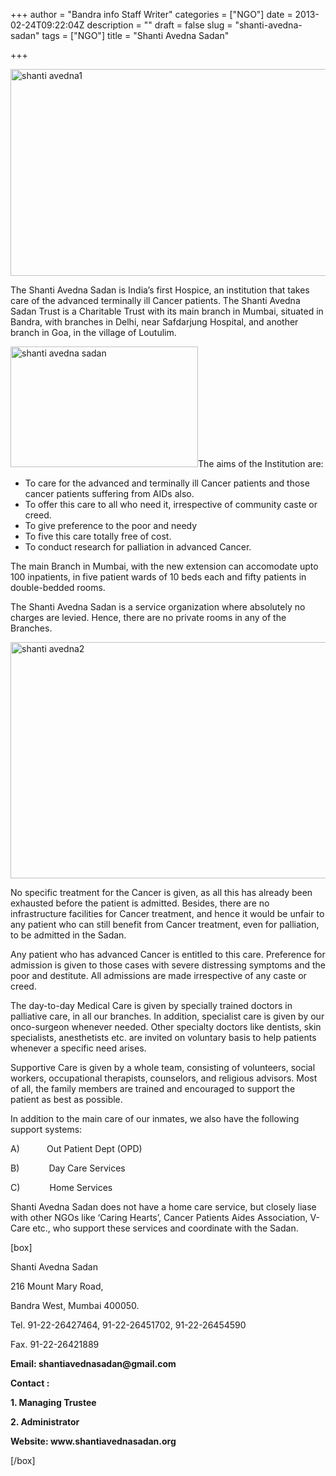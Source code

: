 +++
author = "Bandra info Staff Writer"
categories = ["NGO"]
date = 2013-02-24T09:22:04Z
description = ""
draft = false
slug = "shanti-avedna-sadan"
tags = ["NGO"]
title = "Shanti Avedna Sadan"

+++


<p><a href="https://i1.wp.com/bandra.info/wp-content/uploads/2013/04/shanti-avedna1.jpg?ssl=1"><img loading="lazy" class="size-full wp-image-1088 aligncenter" alt="shanti avedna1" src="https://i1.wp.com/bandra.info/wp-content/uploads/2013/04/shanti-avedna1.jpg?resize=596%2C331&#038;ssl=1" width="596" height="331" srcset="https://i1.wp.com/bandra.info/wp-content/uploads/2013/04/shanti-avedna1.jpg?w=596&amp;ssl=1 596w, https://i1.wp.com/bandra.info/wp-content/uploads/2013/04/shanti-avedna1.jpg?resize=300%2C166&amp;ssl=1 300w" sizes="(max-width: 596px) 100vw, 596px" data-recalc-dims="1" /></a></p>
<p>The Shanti Avedna Sadan is India’s first Hospice, an institution that takes care of the advanced terminally ill Cancer patients. The Shanti Avedna Sadan Trust is a Charitable Trust with its main branch in Mumbai, situated in Bandra, with branches in Delhi, near Safdarjung Hospital, and another branch in Goa, in the village of Loutulim.</p>
<p><a href="https://i1.wp.com/bandra.info/wp-content/uploads/2013/04/shanti-avedna-sadan.jpg?ssl=1"><img loading="lazy" class="size-medium wp-image-1089 alignright" alt="shanti avedna sadan" src="https://i1.wp.com/bandra.info/wp-content/uploads/2013/04/shanti-avedna-sadan.jpg?resize=300%2C193&#038;ssl=1" width="300" height="193" srcset="https://i1.wp.com/bandra.info/wp-content/uploads/2013/04/shanti-avedna-sadan.jpg?resize=300%2C193&amp;ssl=1 300w, https://i1.wp.com/bandra.info/wp-content/uploads/2013/04/shanti-avedna-sadan.jpg?w=440&amp;ssl=1 440w" sizes="(max-width: 300px) 100vw, 300px" data-recalc-dims="1" /></a>The aims of the Institution are:</p>
<ul>
<li>To care for the advanced and terminally ill Cancer patients and those cancer patients suffering from AIDs also.</li>
<li>To offer this care to all who need it, irrespective of community caste or creed.</li>
<li>To give preference to the poor and needy</li>
<li>To five this care totally free of cost.</li>
<li>To conduct research for palliation in advanced Cancer.</li>
</ul>
<p>The main Branch in Mumbai, with the new extension can accomodate upto 100 inpatients, in five patient wards of 10 beds each and fifty patients in double-bedded rooms.</p>
<p>The Shanti Avedna Sadan is a service organization where absolutely no charges are levied. Hence, there are no private rooms in any of the Branches.</p>
<p><a href="https://i0.wp.com/bandra.info/wp-content/uploads/2013/04/shanti-avedna2.jpg?ssl=1"><img loading="lazy" class="size-full wp-image-1087 aligncenter" alt="shanti avedna2" src="https://i0.wp.com/bandra.info/wp-content/uploads/2013/04/shanti-avedna2.jpg?resize=599%2C378&#038;ssl=1" width="599" height="378" srcset="https://i0.wp.com/bandra.info/wp-content/uploads/2013/04/shanti-avedna2.jpg?w=599&amp;ssl=1 599w, https://i0.wp.com/bandra.info/wp-content/uploads/2013/04/shanti-avedna2.jpg?resize=300%2C189&amp;ssl=1 300w" sizes="(max-width: 599px) 100vw, 599px" data-recalc-dims="1" /></a></p>
<p>No specific treatment for the Cancer is given, as all this has already been exhausted before the patient is admitted. Besides, there are no infrastructure facilities for Cancer treatment, and hence it would be unfair to any patient who can still benefit from Cancer treatment, even for palliation, to be admitted in the Sadan.</p>
<p>Any patient who has advanced Cancer is entitled to this care. Preference for admission is given to those cases with severe distressing symptoms and the poor and destitute. All admissions are made irrespective of any caste or creed.</p>
<p>The day-to-day Medical Care is given by specially trained doctors in palliative care, in all our branches. In addition, specialist care is given by our onco-surgeon whenever needed. Other specialty doctors like dentists, skin specialists, anesthetists etc. are invited on voluntary basis to help patients whenever a specific need arises.</p>
<p>Supportive Care is given by a whole team, consisting of volunteers, social workers, occupational therapists, counselors, and religious advisors. Most of all, the family members are trained and encouraged to support the patient as best as possible.</p>
<p>In addition to the main care of our inmates, we also have the following support systems:</p>
<p>A)           Out Patient Dept (OPD)</p>
<p>B)            Day Care Services</p>
<p>C)            Home Services</p>
<p>Shanti Avedna Sadan does not have a home care service, but closely liase with other NGOs like ‘Caring Hearts’, Cancer Patients Aides Association, V-Care etc., who support these services and coordinate with the Sadan.</p>
[box]
<p>Shanti Avedna Sadan</p>
<p>216 Mount Mary Road,</p>
<p>Bandra West, Mumbai 400050.</p>
<p>Tel. 91-22-26427464, 91-22-26451702, 91-22-26454590</p>
<p>Fax. 91-22-26421889</p>
<p><b>Email: shantiavednasadan@gmail.com</b></p>
<p><b>Contact : </b></p>
<p><b>1. Managing Trustee</b></p>
<p><b>2. Administrator</b></p>
<p><b>Website: www.shantiavednasadan.org</b></p>
[/box]
<p>&nbsp;</p>



